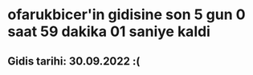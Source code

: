 # ofarukbicer'in gidisine son 5 gun 0 saat 59 dakika 01 saniye kaldi

## Gidis tarihi: 30.09.2022 :(